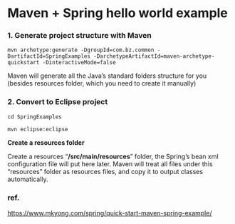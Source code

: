 # Maven + Spring hello world example

### 1. Generate project structure with Maven

`mvn archetype:generate -DgroupId=com.bz.common -DartifactId=SpringExamples
	-DarchetypeArtifactId=maven-archetype-quickstart -DinteractiveMode=false`

Maven will generate all the Java’s standard folders structure for you (besides resources folder, which you need to create it manually)

### 2. Convert to Eclipse project


`cd SpringExamples`

`mvn eclipse:eclipse`

**Create a resources folder**

Create a resources “**/src/main/resources**” folder, the Spring’s bean xml configuration file will put here later. Maven will treat all files under this “resources” folder as resources files, and copy it to output classes automatically.






### ref.
https://www.mkyong.com/spring/quick-start-maven-spring-example/
